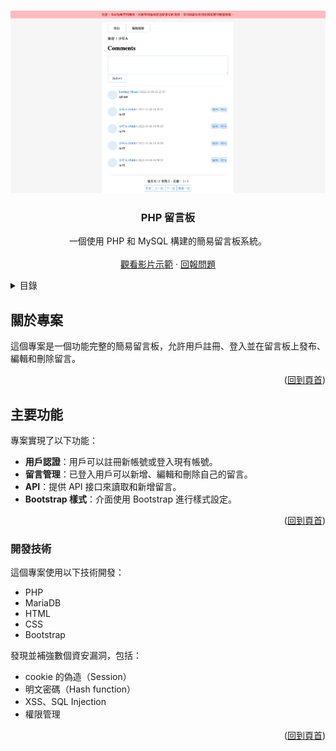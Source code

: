 <a id="readme-top"></a>

<br />
<div align="center">
  <a href="https://github.com/lazybonejc/php_bulletin_board">
    <img src="pic/bulletin_board_final.png" alt="Logo" width="700">
  </a>

  <h3 align="center">PHP 留言板</h3>

  <p align="center">
    一個使用 PHP 和 MySQL 構建的簡易留言板系統。
    <br />
    <br />
    <a href="https://youtu.be/g_11a8o1h-Q">觀看影片示範</a>
    &middot;
    <a href="https://github.com/lazybonejc/php_bulletin_board/issues/new?labels=bug&template=bug-report---.md">回報問題</a>
  </p>
</div>

<details>
  <summary>目錄</summary>
  <ol>
    <li><a href="#about-the-project">關於專案</a></li>
    <li><a href="#features">主要功能</a></li>
    <li><a href="#built-with">開發技術</a></li>
  </ol>
</details>

## 關於專案

這個專案是一個功能完整的簡易留言板，允許用戶註冊、登入並在留言板上發布、編輯和刪除留言。

<p align="right">(<a href="#readme-top">回到頁首</a>)</p>

## 主要功能
專案實現了以下功能：
* **用戶認證**：用戶可以註冊新帳號或登入現有帳號。
* **留言管理**：已登入用戶可以新增、編輯和刪除自己的留言。
* **API**：提供 API 接口來讀取和新增留言。
* **Bootstrap 樣式**：介面使用 Bootstrap 進行樣式設定。

<p align="right">(<a href="#readme-top">回到頁首</a>)</p>

### 開發技術

這個專案使用以下技術開發：

* PHP
* MariaDB
* HTML
* CSS
* Bootstrap

發現並補強數個資安漏洞，包括：

* cookie 的偽造（Session）
* 明文密碼（Hash function）
* XSS、SQL Injection
* 權限管理

<p align="right">(<a href="#readme-top">回到頁首</a>)</p>
